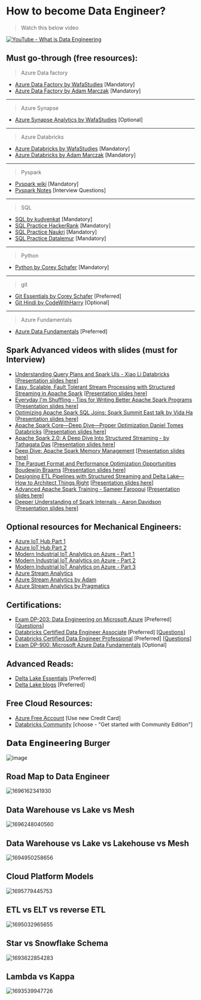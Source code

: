 # How to become Data Engineer?

> Watch this below video

[![YouTube - What is Data Engineering](http://img.youtube.com/vi/qWru-b6m030/0.jpg)](https://www.youtube.com/watch?v=qWru-b6m030)

## Must go-through (free resources):

> Azure Data factory

- [Azure Data Factory by WafaStudies](https://www.youtube.com/playlist?list=PLMWaZteqtEaLTJffbbBzVOv9C0otal1FO) [Mandatory]
- [Azure Data Factory by Adam Marczak](https://www.youtube.com/playlist?list=PLGjZwEtPN7j8b9dPA0HrtJDptOB69B506) [Mandatory]

---

> Azure Synapse

- [Azure Synapse Analytics by WafaStudies](https://www.youtube.com/playlist?list=PLMWaZteqtEaIZxPCw_0AO1GsqESq3hZc6) [Optional]

---

> Azure Databricks

- [Azure Databricks by WafaStudies](https://www.youtube.com/playlist?list=PLMWaZteqtEaKi4WAePWtCSQCfQpvBT2U1) [Mandatory]
- [Azure Databricks by Adam Marczak](https://www.youtube.com/playlist?list=PLGjZwEtPN7j96btR0XlAIla9T6XPpj9ta) [Mandatory]

---

> Pyspark

- [Pyspark wiki](https://sparkbyexamples.com/pyspark-tutorial/) [Mandatory]
- [Pyspark Notes](https://amrit-hub.github.io/How-to-become-Data-Engineering-Essentials/pyspark/PySpark-notes.pdf) [Interview Questions]

---

> SQL

- [SQL by kudvenkat](https://www.youtube.com/playlist?list=PL08903FB7ACA1C2FB) [Mandatory]
- [SQL Practice HackerRank](https://www.hackerrank.com/domains/sql) [Mandatory]
- [SQL Practice Naukri](https://www.naukri.com/code360/problem-lists/top-100-sql-problems) [Mandatory]
- [SQL Practice Datalemur](https://datalemur.com/questions?category=SQL) [Mandatory]

---

> Python

- [Python by Corey Schafer](https://www.youtube.com/playlist?list=PL-osiE80TeTt2d9bfVyTiXJA-UTHn6WwU) [Mandatory]

---

> git

- [Git Essentials by Corey Schafer](https://www.youtube.com/playlist?list=PL-osiE80TeTuRUfjRe54Eea17-YfnOOAx) [Preferred]
- [Git Hindi by CodeWithHarry](https://www.youtube.com/playlist?list=PLu0W_9lII9agwhy658ZPA0MTStKUJTWPi) [Optional]

---

> Azure Fundamentals

- [Azure Data Fundamentals](https://www.youtube.com/playlist?list=PLGjZwEtPN7j-Q59JYso3L4_yoCjj2syrM) [Preferred]

## Spark Advanced videos with slides (must for Interview)

- [Understanding Query Plans and Spark UIs - Xiao Li Databricks](https://www.youtube.com/watch?v=YgQgJceojJY)
[[Presentation slides here](https://amrit-hub.github.io/How-to-become-Data-Engineering-Essentials/resources/Understanding_Query_Plans_and_Spark_UIs_-_20240623_103226.pdf)]
- [Easy, Scalable, Fault Tolerant Stream Processing with Structured Streaming in Apache Spark](https://www.youtube.com/watch?v=_jPKqJ-gaIY)
[[Presentation slides here](https://amrit-hub.github.io/How-to-become-Data-Engineering-Essentials/resources/Easy,_scalable,_fault_tolerant_stream_processing_with_structured_streaming_-_with_Tathagata_Das_-_20240623_103806.pdf)]
- [Everyday I&#39;m Shuffling - Tips for Writing Better Apache Spark Programs](https://www.youtube.com/watch?v=Wg2boMqLjCg)
[[Presentation slides here](https://amrit-hub.github.io/How-to-become-Data-Engineering-Essentials/resources/Everyday_I'm_Shuffling_-_Tips_for_Writing_Better_Spark_Programs,_Strata_San_Jose_2015_-_20240623_104054.pdf)]
- [Optimizing Apache Spark SQL Joins: Spark Summit East talk by Vida Ha](https://www.youtube.com/watch?v=fp53QhSfQcI)
[[Presentation slides here](https://amrit-hub.github.io/How-to-become-Data-Engineering-Essentials/resources/Optimizing_Apache_Spark_SQL_Joins_-_20240623_104238.pdf)]
- [Apache Spark Core—Deep Dive—Proper Optimization Daniel Tomes Databricks](https://www.youtube.com/watch?v=daXEp4HmS-E)
[[Presentation slides here](https://amrit-hub.github.io/How-to-become-Data-Engineering-Essentials/resources/Apache_Spark_Core—Deep_Dive—Proper_Optimization_-_20240623_104404.pdf)]
- [Apache Spark 2.0: A Deep Dive Into Structured Streaming - by Tathagata Das](https://www.youtube.com/watch?v=rl8dIzTpxrI)
[[Presentation slides here](https://amrit-hub.github.io/How-to-become-Data-Engineering-Essentials/resources/Apache_Spark_2.0__A_Deep_Dive_Into_Structured_Streaming_-_by_Tathagata_Das__-_20240623_104644.pdf)]
- [Deep Dive: Apache Spark Memory Management](https://www.youtube.com/watch?v=dPHrykZL8Cg)
[[Presentation slides here](https://amrit-hub.github.io/How-to-become-Data-Engineering-Essentials/resources/Deep_Dive__Memory_Management_in_Apache_Spark_-_20240623_110859.pdf)]
- [The Parquet Format and Performance Optimization Opportunities Boudewijn Braams](https://www.youtube.com/watch?v=1j8SdS7s_NY)
[[Presentation slides here](https://amrit-hub.github.io/How-to-become-Data-Engineering-Essentials/resources/Deep_Dive__Memory_Management_in_Apache_Spark_-_20240623_110859.pdf)]
- [Designing ETL Pipelines with Structured Streaming and Delta Lake— How to Architect Things Right](https://www.youtube.com/watch?v=eOhAzjf__iQ)
[[Presentation slides here](https://amrit-hub.github.io/How-to-become-Data-Engineering-Essentials/resources/Designing_ETL_Pipelines_with_Structured_Streaming_and_Delta_Lake—How_to_Architect_Things_Right_-_20240623_111312.pdf)]
- [Advanced Apache Spark Training - Sameer Farooqui](https://www.youtube.com/watch?v=7ooZ4S7Ay6Y)
[[Presentation slides here](https://amrit-hub.github.io/How-to-become-Data-Engineering-Essentials/resources/Spark_Summit_East_2015_Advanced_Devops_Student_Slides_-_20240623_112818.pdf)]
- [ Deeper Understanding of Spark Internals - Aaron Davidson](https://www.youtube.com/watch?v=dmL0N3qfSc8)
[[Presentation slides here](https://amrit-hub.github.io/How-to-become-Data-Engineering-Essentials/resources/A_deeper-understanding-of-spark-internals-aaron-davidson_-_20240623_120842.pdf)]

## Optional resources for Mechanical Engineers:

- [Azure IoT Hub Part 1](https://www.databricks.com/notebooks/iiot/iiot-end-to-end-part-1.html)
- [Azure IoT Hub Part 2](https://www.databricks.com/notebooks/iiot/iiot-end-to-end-part-2.html)
- [Modern Industrial IoT Analytics on Azure - Part 1](https://www.databricks.com/blog/2020/08/03/modern-industrial-iot-analytics-on-azure-part-1.html)
- [Modern Industrial IoT Analytics on Azure - Part 2](https://www.databricks.com/blog/2020/08/11/modern-industrial-iot-analytics-on-azure-part-2.html)
- [Modern Industrial IoT Analytics on Azure - Part 3](https://www.databricks.com/blog/2020/08/20/modern-industrial-iot-analytics-on-azure-part-3.html)
- [Azure Stream Analytics](https://learn.microsoft.com/en-us/azure/iot-hub/iot-hub-live-data-visualization-in-power-bi)
- [Azure Stream Analytics by Adam](https://www.youtube.com/watch?v=NbGmyjgY0pU)
- [Azure Stream Analytics by Pragmatics](https://www.youtube.com/watch?v=sJ02fNsor3M)

## Certifications:

- [Exam DP-203: Data Engineering on Microsoft Azure](https://learn.microsoft.com/en-us/certifications/exams/dp-203) [Preferred] [[Questions](https://amrit-hub.github.io/Azure-Data-Engineer-Associate-Questions/)]
- [Databricks Certified Data Engineer Associate](https://www.databricks.com/learn/certification/data-engineer-associate) [Preferred] [[Questions](https://amrit-hub.github.io/Databricks-Certified-Data-Engineer-Associate-Questions/)]
- [Databricks Certified Data Engineer Professional](https://www.databricks.com/learn/certification/data-engineer-professional) [Preferred] [[Questions](https://amrit-hub.github.io/Databricks-Certified-Data-Engineer-Professional-Questions/)]
- [Exam DP-900: Microsoft Azure Data Fundamentals](https://learn.microsoft.com/en-us/certifications/exams/dp-900) [Optional]

## Advanced Reads:

- [Delta Lake Essentials](https://github.com/Amrit-Hub/Data-Engineering-Essentials/tree/main/Delta%20Lake%20Essentials) [Preferred]
- [Delta Lake blogs](https://delta.io/blog) [Preferred]

## Free Cloud Resources:

- [Azure Free Account](https://azure.microsoft.com/en-in/free/search/) [Use new Credit Card]
- [Databricks Community](https://www.databricks.com/try-databricks#account) [choose - "Get started with Community Edition"]

## 𝗗𝗮𝘁𝗮 𝗘𝗻𝗴𝗶𝗻𝗲𝗲𝗿𝗶𝗻𝗴 Burger

![image](https://github.com/Amrit-Hub/How-to-become-Data-Engineering-Essentials/assets/94331599/be8fd25f-87d4-4e16-bbd8-2c350087b1ea)

## Road Map to Data Engineer

![1696162341930](https://github.com/Amrit-Hub/How-to-become-Data-Engineering-Essentials/assets/94331599/1847e755-d037-4903-b72b-6577bd82316a)

## Data Warehouse vs Lake vs Mesh

![1696248040560](https://github.com/Amrit-Hub/How-to-become-Data-Engineering-Essentials/assets/94331599/80191075-2f04-4309-a3ac-a31b025afd68)

## Data Warehouse vs Lake vs Lakehouse vs Mesh

![1694950258656](https://github.com/Amrit-Hub/How-to-become-Data-Engineering-Essentials/assets/94331599/334a4d86-07f3-42e5-b9b8-30b75bf3ff1a)

## Cloud Platform Models

![1695779445753](https://github.com/Amrit-Hub/How-to-become-Data-Engineering-Essentials/assets/94331599/162db0d9-81aa-4e54-a3fa-6cfb6ad93a2f)

## ETL vs ELT vs reverse ETL

![1695032965655](https://github.com/Amrit-Hub/How-to-become-Data-Engineering-Essentials/assets/94331599/81a3d438-881e-4cb6-a658-1c58cc3aa5b8)

## Star vs Snowflake Schema

![1693622854283](https://github.com/Amrit-Hub/How-to-become-Data-Engineering-Essentials/assets/94331599/67cf1282-741c-43b3-80ae-a401ddedcdb7)

## Lambda vs Kappa

![1693539947726](https://github.com/Amrit-Hub/How-to-become-Data-Engineering-Essentials/assets/94331599/38fc2711-72fc-4b5d-8c5a-5ec92c57a1c0)
